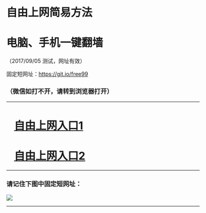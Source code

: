 ﻿# 自由上网简易方法

# 电脑、手机一键翻墙

（2017/09/05 测试，网址有效）

固定短网址：https://git.io/free99

### （微信如打不开，请转到浏览器打开）


***





# &nbsp;&nbsp; <a href="http://ft1212831167.fwq-tz1001.xyz/fwqtz01.html?t=090500132016 " target="_blank">自由上网入口1</a>
# &nbsp;&nbsp; <a href="http://ft2608911689.fwq-tz1002.xyz/fwqtz02.html?t=090500116567 " target="_blank">自由上网入口2</a>
***

### 请记住下图中固定短网址：

<img src="https://s3-us-west-2.amazonaws.com/fwq-1001/yjfq-20170905okok.png" /> 


***

